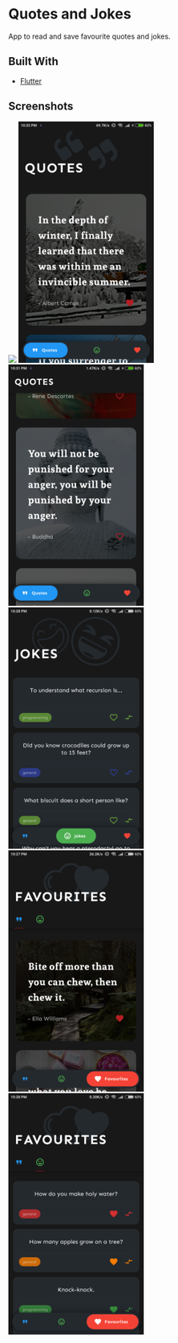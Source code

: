 # Quotes and Jokes

App to read and save favourite quotes and jokes.

## Built With

- [Flutter](https://flutter.dev)

## Screenshots

<img height="480px" src="screenshots/demo.gif"> <img height="480px" src="screenshots/1.png"> <img height="480px" src="screenshots/2.png"> <img height="480px" src="screenshots/3.png"> <img height="480px" src="screenshots/4.png"> <img height="480px" src="screenshots/5.png">
